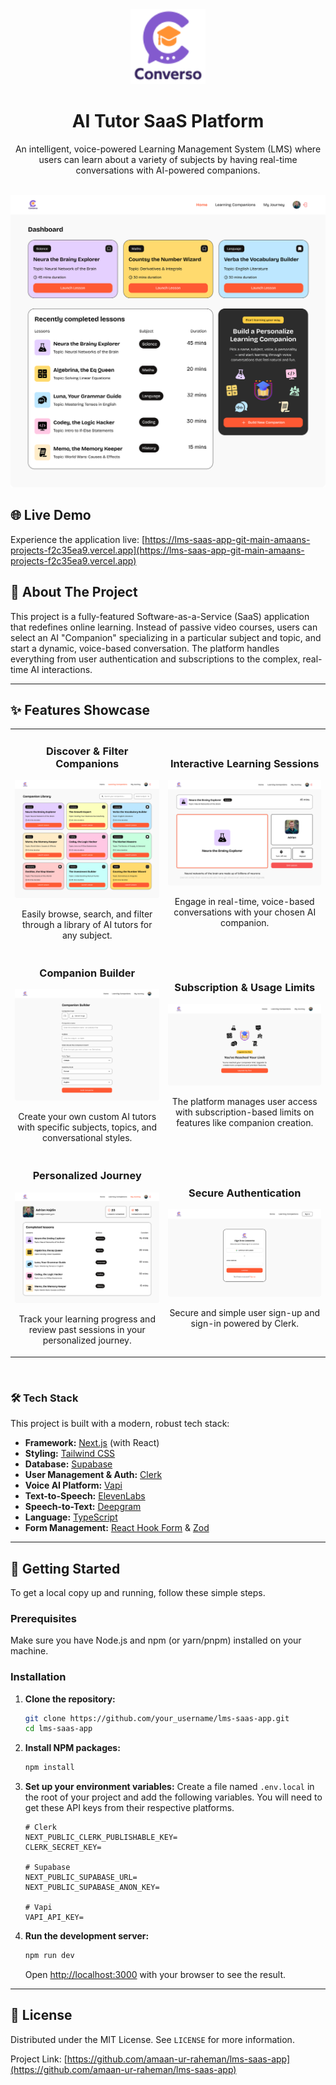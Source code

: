 <div align="center">
  <img src="public/images/logo.svg" alt="Logo" width="120" height="120" />
  <h1>AI Tutor SaaS Platform</h1>
  <p>
    An intelligent, voice-powered Learning Management System (LMS) where users can learn about a variety of subjects by having real-time conversations with AI-powered companions.
  </p>
  <br />
  <img src="public/readme/Home.png" alt="Project Screenshot" />
</div>

<!-- LIVE DEMO -->

## 🌐 Live Demo

Experience the application live: [https://lms-saas-app-git-main-amaans-projects-f2c35ea9.vercel.app](https://lms-saas-app-git-main-amaans-projects-f2c35ea9.vercel.app)

<!-- ABOUT THE PROJECT -->

## 🚀 About The Project

This project is a fully-featured Software-as-a-Service (SaaS) application that redefines online learning. Instead of passive video courses, users can select an AI "Companion" specializing in a particular subject and topic, and start a dynamic, voice-based conversation. The platform handles everything from user authentication and subscriptions to the complex, real-time AI interactions.

---

## ✨ Features Showcase

<table>
  <tr>
    <td align="center">
      <h3>Discover & Filter Companions</h3>
      <img src="public/readme/Discover.png" alt="Discover Companions"/>
      <p>Easily browse, search, and filter through a library of AI tutors for any subject.</p>
    </td>
    <td align="center">
      <h3>Interactive Learning Sessions</h3>
      <img src="public/readme/Lesson.png" alt="Interactive Lesson"/>
      <p>Engage in real-time, voice-based conversations with your chosen AI companion.</p>
    </td>
  </tr>
  <tr>
    <td align="center">
      <h3>Companion Builder</h3>
      <img src="public/readme/New Companion Builder.png" alt="Companion Builder"/>
      <p>Create your own custom AI tutors with specific subjects, topics, and conversational styles.</p>
    </td>
    <td align="center">
      <h3>Subscription & Usage Limits</h3>
      <img src="public/readme/New Companion Limit Reach.png" alt="Usage Limit"/>
      <p>The platform manages user access with subscription-based limits on features like companion creation.</p>
    </td>
  </tr>
    <tr>
    <td align="center">
      <h3>Personalized Journey</h3>
      <img src="public/readme/My Journey.png" alt="My Journey"/>
      <p>Track your learning progress and review past sessions in your personalized journey.</p>
    </td>
    <td align="center">
      <h3>Secure Authentication</h3>
      <img src="public/readme/Auth.png" alt="Authentication"/>
      <p>Secure and simple user sign-up and sign-in powered by Clerk.</p>
    </td>
  </tr>
</table>

<br/>

### 🛠️ Tech Stack

This project is built with a modern, robust tech stack:

- **Framework:** [Next.js](https://nextjs.org/) (with React)
- **Styling:** [Tailwind CSS](https://tailwindcss.com/)
- **Database:** [Supabase](https://supabase.io/)
- **User Management & Auth:** [Clerk](https://clerk.com/)
- **Voice AI Platform:** [Vapi](https://vapi.ai/)
- **Text-to-Speech:** [ElevenLabs](https://elevenlabs.io/)
- **Speech-to-Text:** [Deepgram](https://deepgram.com/)
- **Language:** [TypeScript](https://www.typescriptlang.org/)
- **Form Management:** [React Hook Form](https://react-hook-form.com/) & [Zod](https://zod.dev/)

---

## 🏁 Getting Started

To get a local copy up and running, follow these simple steps.

### Prerequisites

Make sure you have Node.js and npm (or yarn/pnpm) installed on your machine.

### Installation

1.  **Clone the repository:**

    ```sh
    git clone https://github.com/your_username/lms-saas-app.git
    cd lms-saas-app
    ```

2.  **Install NPM packages:**

    ```sh
    npm install
    ```

3.  **Set up your environment variables:**
    Create a file named `.env.local` in the root of your project and add the following variables. You will need to get these API keys from their respective platforms.

    ```env
    # Clerk
    NEXT_PUBLIC_CLERK_PUBLISHABLE_KEY=
    CLERK_SECRET_KEY=

    # Supabase
    NEXT_PUBLIC_SUPABASE_URL=
    NEXT_PUBLIC_SUPABASE_ANON_KEY=

    # Vapi
    VAPI_API_KEY=
    ```

4.  **Run the development server:**

    ```sh
    npm run dev
    ```

    Open [http://localhost:3000](http://localhost:3000) with your browser to see the result.

---

## 📄 License

Distributed under the MIT License. See `LICENSE` for more information.


Project Link: [https://github.com/amaan-ur-raheman/lms-saas-app](https://github.com/amaan-ur-raheman/lms-saas-app)
